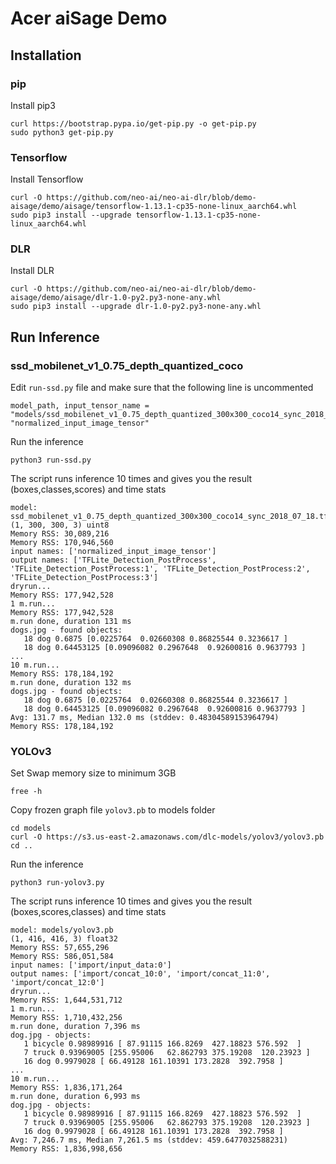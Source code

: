 # Acer aiSage Demo

## Installation

### pip
Install pip3
```
curl https://bootstrap.pypa.io/get-pip.py -o get-pip.py
sudo python3 get-pip.py
```

### Tensorflow
Install Tensorflow
```
curl -O https://github.com/neo-ai/neo-ai-dlr/blob/demo-aisage/demo/aisage/tensorflow-1.13.1-cp35-none-linux_aarch64.whl
sudo pip3 install --upgrade tensorflow-1.13.1-cp35-none-linux_aarch64.whl
```

### DLR
Install DLR
```
curl -O https://github.com/neo-ai/neo-ai-dlr/blob/demo-aisage/demo/aisage/dlr-1.0-py2.py3-none-any.whl
sudo pip3 install --upgrade dlr-1.0-py2.py3-none-any.whl
```

## Run Inference

### ssd_mobilenet_v1_0.75_depth_quantized_coco
Edit `run-ssd.py` file and make sure that the following line is uncommented
```
model_path, input_tensor_name = "models/ssd_mobilenet_v1_0.75_depth_quantized_300x300_coco14_sync_2018_07_18.tflite", "normalized_input_image_tensor"
```
Run the inference
```
python3 run-ssd.py
```
The script runs inference 10 times and gives you the result (boxes,classes,scores) and time stats
```
model: ssd_mobilenet_v1_0.75_depth_quantized_300x300_coco14_sync_2018_07_18.tflite
(1, 300, 300, 3) uint8
Memory RSS: 30,089,216
Memory RSS: 170,946,560
input names: ['normalized_input_image_tensor']
output names: ['TFLite_Detection_PostProcess', 'TFLite_Detection_PostProcess:1', 'TFLite_Detection_PostProcess:2', 'TFLite_Detection_PostProcess:3']
dryrun...
Memory RSS: 177,942,528
1 m.run...
Memory RSS: 177,942,528
m.run done, duration 131 ms
dogs.jpg - found objects:
   18 dog 0.6875 [0.0225764  0.02660308 0.86825544 0.3236617 ]
   18 dog 0.64453125 [0.09096082 0.2967648  0.92600816 0.9637793 ]
...
10 m.run...
Memory RSS: 178,184,192
m.run done, duration 132 ms
dogs.jpg - found objects:
   18 dog 0.6875 [0.0225764  0.02660308 0.86825544 0.3236617 ]
   18 dog 0.64453125 [0.09096082 0.2967648  0.92600816 0.9637793 ]
Avg: 131.7 ms, Median 132.0 ms (stddev: 0.48304589153964794)
Memory RSS: 178,184,192
```

### YOLOv3
Set Swap memory size to minimum 3GB
```
free -h
```
Copy frozen graph file `yolov3.pb` to models folder
```
cd models
curl -O https://s3.us-east-2.amazonaws.com/dlc-models/yolov3/yolov3.pb
cd ..
```
Run the inference
```
python3 run-yolov3.py
```
The script runs inference 10 times and gives you the result (boxes,scores,classes) and time stats
```
model: models/yolov3.pb
(1, 416, 416, 3) float32
Memory RSS: 57,655,296
Memory RSS: 586,051,584
input names: ['import/input_data:0']
output names: ['import/concat_10:0', 'import/concat_11:0', 'import/concat_12:0']
dryrun...
Memory RSS: 1,644,531,712
1 m.run...
Memory RSS: 1,710,432,256
m.run done, duration 7,396 ms
dog.jpg - objects:
   1 bicycle 0.98989916 [ 87.91115 166.8269  427.18823 576.592  ]
   7 truck 0.93969005 [255.95006   62.862793 375.19208  120.23923 ]
   16 dog 0.9979028 [ 66.49128 161.10391 173.2828  392.7958 ]
...
10 m.run...
Memory RSS: 1,836,171,264
m.run done, duration 6,993 ms
dog.jpg - objects:
   1 bicycle 0.98989916 [ 87.91115 166.8269  427.18823 576.592  ]
   7 truck 0.93969005 [255.95006   62.862793 375.19208  120.23923 ]
   16 dog 0.9979028 [ 66.49128 161.10391 173.2828  392.7958 ]
Avg: 7,246.7 ms, Median 7,261.5 ms (stddev: 459.6477032588231)
Memory RSS: 1,836,998,656
```
